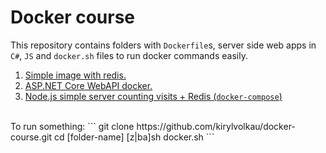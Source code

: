 # Docker course
This repository contains folders with `Dockerfile`s, server side web apps in `C#`, `JS` and `docker.sh` files to run docker commands easily.
1. [Simple image with redis.](./first-image)
2. [ASP.NET Core WebAPI docker.](./simple-image-aspnet)
3. [Node.js simple server counting visits + Redis (`docker-compose`)](./visits-image-node/)
<br/>
To run something:
```
git clone https://github.com/kirylvolkau/docker-course.git
cd [folder-name]
[z|ba]sh docker.sh
```